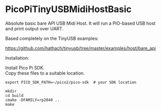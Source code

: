 # PicoPiTinyUSBMidiHostBasic

Absolute basic bare API USB Midi Host.
It will run a PIO-based USB host and print output over UART.

Based completely on the TinyUSB examples:

https://github.com/hathach/tinyusb/tree/master/examples/host/bare_api

Installation:

Install Pico Pi SDK.  
Copy these files to a suitable location.  

```
export PICO_SDK_PATH=~/pico2/pico-sdk  # your SDK location

mkdir
cd build
cmake -DFAMILY=rp2040 ..
make

```
